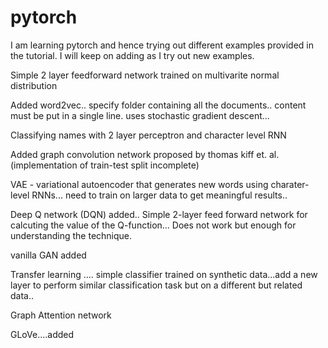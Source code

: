# pytorch
I am learning pytorch and hence trying out different examples provided in the tutorial. I will keep on adding as I try out new examples.

Simple 2 layer feedforward network trained on multivarite normal distribution

Added word2vec.. specify folder containing all the documents.. content must be put in a single line. uses stochastic gradient descent...

Classifying names with 2 layer perceptron and character level RNN

Added graph convolution network proposed by thomas kiff et. al. (implementation of train-test split incomplete)

VAE - variational autoencoder that generates new words using charater-level RNNs... need to train on larger data to get meaningful results..

Deep Q network (DQN) added.. Simple 2-layer feed forward network for calcuting the value of the Q-function... Does not work but enough for understanding the technique.

vanilla GAN added

Transfer learning .... simple classifier trained on synthetic data...add a new layer to perform similar classification task but on a different but related data..

Graph Attention network 

GLoVe....added
